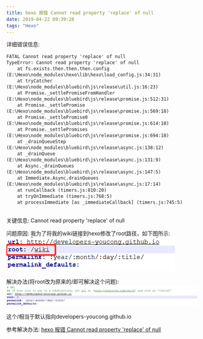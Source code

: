 ```yaml
---
title: hexo 报错 Cannot read property 'replace' of null
date: 2019-04-22 09:39:28
tags: "Hexo"
---
```

详细错误信息:
```
FATAL Cannot read property 'replace' of null
TypeError: Cannot read property 'replace' of null
    at fs.exists.then.then.then.config (E:\Hexo\node_modules\hexo\lib\hexo\load_config.js:34:31)
    at tryCatcher (E:\Hexo\node_modules\bluebird\js\release\util.js:16:23)
    at Promise._settlePromiseFromHandler (E:\Hexo\node_modules\bluebird\js\release\promise.js:512:31)
    at Promise._settlePromise (E:\Hexo\node_modules\bluebird\js\release\promise.js:569:18)
    at Promise._settlePromise0 (E:\Hexo\node_modules\bluebird\js\release\promise.js:614:10)
    at Promise._settlePromises (E:\Hexo\node_modules\bluebird\js\release\promise.js:694:18)
    at _drainQueueStep (E:\Hexo\node_modules\bluebird\js\release\async.js:138:12)
    at _drainQueue (E:\Hexo\node_modules\bluebird\js\release\async.js:131:9)
    at Async._drainQueues (E:\Hexo\node_modules\bluebird\js\release\async.js:147:5)
    at Immediate.Async.drainQueues (E:\Hexo\node_modules\bluebird\js\release\async.js:17:14)
    at runCallback (timers.js:810:20)
    at tryOnImmediate (timers.js:768:5)
    at processImmediate [as _immediateCallback] (timers.js:745:5)


```

关键信息: Cannot read property 'replace' of null

问题原因:
我为了将我的wiki链接到hexo修改了root路径，如下图所示:
![](hexo-报错-Cannot-read-property-replace-of-null/01.png)

解决办法(将root改为原来的/即可解决这个问题):
![](hexo-报错-Cannot-read-property-replace-of-null/02.png)


这个/相当于默认指向developers-youcong.github.io

参考解决办法:
[hexo 报错 Cannot read property 'replace' of null](https://www.jianshu.com/p/449accb044b4)